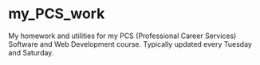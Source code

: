 # my_PCS_work
My homework and utilities for my PCS (Professional Career Services) Software and Web Development course. Typically updated every Tuesday and Saturday.
